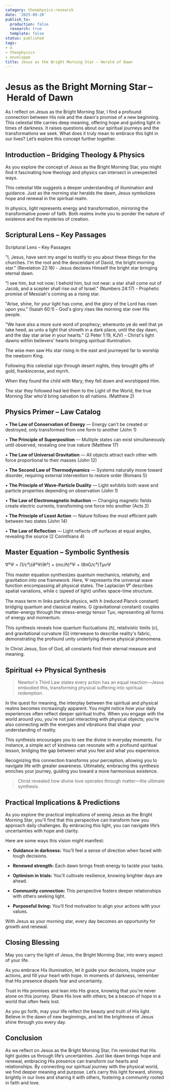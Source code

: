 ```yaml
---
category: theophysics-research
date: '2025-09-28'
publish_to:
  production: false
  research: true
  template: false
status: published
tags:
- o
- theophysics
- enveloppe
title: Jesus as the Bright Morning Star – Herald of Dawn
---
```

   
# Jesus as the Bright Morning Star – Herald of Dawn   
   
As I reflect on Jesus as the Bright Morning Star, I find a profound connection between His role and the dawn's promise of a new beginning. This celestial title carries deep meaning, offering hope and guiding light in times of darkness. It raises questions about our spiritual journeys and the transformations we seek. What does it truly mean to embrace this light in our lives? Let’s explore this concept further together.   
   
## Introduction – Bridging Theology & Physics   
   
As you explore the concept of Jesus as the Bright Morning Star, you might find it fascinating how theology and physics can intersect in unexpected ways.   
   
This celestial title suggests a deeper understanding of illumination and guidance. Just as the morning star heralds the dawn, Jesus symbolizes hope and renewal in the spiritual realm.   
   
In physics, light represents energy and transformation, mirroring the transformative power of faith. Both realms invite you to ponder the nature of existence and the mysteries of creation.   
   
## Scriptural Lens – Key Passages   
   
Scriptural Lens – Key Passages   
   
"I, Jesus, have sent my angel to testify to you about these things for the churches. I'm the root and the descendant of David, the bright morning star." (Revelation 22:16) - Jesus declares Himself the bright star bringing eternal dawn.   
   
"I see him, but not now; I behold him, but not near: a star shall come out of Jacob, and a scepter shall rise out of Israel." (Numbers 24:17) - Prophetic promise of Messiah's coming as a rising star.   
   
"Arise, shine, for your light has come, and the glory of the Lord has risen upon you." (Isaiah 60:1) - God's glory rises like morning star over His people.   
   
"We have also a more sure word of prophecy; whereunto ye do well that ye take heed, as unto a light that shineth in a dark place, until the day dawn, and the day star arise in your hearts." (2 Peter 1:19, KJV) - Christ's light dawns within believers' hearts bringing spiritual illumination.   
   
The wise men saw His star rising in the east and journeyed far to worship the newborn King.   
   
Following this celestial sign through desert nights, they brought gifts of gold, frankincense, and myrrh.   
   
When they found the child with Mary, they fell down and worshipped Him.   
   
The star they followed had led them to the Light of the World, the true Morning Star who'd bring salvation to all nations. (Matthew 2)   
   
## Physics Primer – Law Catalog   
   
• **The Law of Conservation of Energy** — Energy can't be created or destroyed, only transformed from one form to another (John 1)   
   
• **The Principle of Superposition** — Multiple states can exist simultaneously until observed, revealing one true nature (Matthew 17)   
   
• **The Law of Universal Gravitation** — All objects attract each other with force proportional to their masses (John 12)   
   
• **The Second Law of Thermodynamics** — Systems naturally move toward disorder, requiring external intervention to restore order (Romans 5)   
   
• **The Principle of Wave-Particle Duality** — Light exhibits both wave and particle properties depending on observation (John 1)   
   
• **The Law of Electromagnetic Induction** — Changing magnetic fields create electric currents, transforming one force into another (Acts 2)   
   
• **The Principle of Least Action** — Nature follows the most efficient path between two states (John 14)   
   
• **The Law of Reflection** — Light reflects off surfaces at equal angles, revealing the source (2 Corinthians 4)   
   
## Master Equation – Symbolic Synthesis   
   
∇²Ψ = (1/c²)(∂²Ψ/∂t²) + (mc/ℏ)²Ψ + (8πG/c⁴)TμνΨ   
   
This master equation synthesizes quantum mechanics, relativity, and gravitation into one framework. Here, Ψ represents the universal wave function encompassing all physical states. The Laplacian ∇² describes spatial variations, while c (speed of light) unifies space-time structure.   
   
The mass term m links particle physics, with ℏ (reduced Planck constant) bridging quantum and classical realms. G (gravitational constant) couples matter-energy through the stress-energy tensor Tμν, representing all forms of energy and momentum.   
   
This synthesis reveals how quantum fluctuations (ℏ), relativistic limits (c), and gravitational curvature (G) interweave to describe reality's fabric, demonstrating the profound unity underlying diverse physical phenomena.   
   
In Christ Jesus, Son of God, all constants find their eternal measure and meaning.   
   
## Spiritual ↔ Physical Synthesis   
   
> Newton's Third Law states every action has an equal reaction—Jesus embodied this, transforming physical suffering into spiritual redemption.   
   
In the quest for meaning, the interplay between the spiritual and physical realms becomes increasingly apparent. You might notice how your daily experiences often reflect deeper spiritual truths. When you engage with the world around you, you're not just interacting with physical objects; you're also connecting with the energies and vibrations that shape your understanding of reality.   
   
This synthesis encourages you to see the divine in everyday moments. For instance, a simple act of kindness can resonate with a profound spiritual lesson, bridging the gap between what you feel and what you experience.   
   
Recognizing this connection transforms your perception, allowing you to navigate life with greater awareness. Ultimately, embracing this synthesis enriches your journey, guiding you toward a more harmonious existence.   
   
> Christ revealed how divine love operates through matter—the ultimate synthesis.   
   
## Practical Implications & Predictions   
   
As you explore the practical implications of seeing Jesus as the Bright Morning Star, you'll find that this perspective can transform how you approach daily challenges. By embracing this light, you can navigate life’s uncertainties with hope and clarity.   
   
Here are some ways this vision might manifest:   
   
   
- **Guidance in darkness:** You’ll feel a sense of direction when faced with tough decisions.   
   
   
- **Renewed strength:** Each dawn brings fresh energy to tackle your tasks.   
   
   
- **Optimism in trials:** You’ll cultivate resilience, knowing brighter days are ahead.   
   
   
- **Community connection:** This perspective fosters deeper relationships with others seeking light.   
   
   
- **Purposeful living:** You’ll find motivation to align your actions with your values.   
   
With Jesus as your morning star, every day becomes an opportunity for growth and renewal.   
   
## Closing Blessing   
   
May you carry the light of Jesus, the Bright Morning Star, into every aspect of your life.   
   
As you embrace His illumination, let it guide your decisions, inspire your actions, and fill your heart with hope. In moments of darkness, remember that His presence dispels fear and uncertainty.   
   
Trust in His promises and lean into His grace, knowing that you're never alone on this journey. Share His love with others; be a beacon of hope in a world that often feels lost.   
   
As you go forth, may your life reflect the beauty and truth of His light. Believe in the dawn of new beginnings, and let the brightness of Jesus shine through you every day.   
   
## Conclusion   
   
As we reflect on Jesus as the Bright Morning Star, I’m reminded that His light guides us through life’s uncertainties. Just like dawn brings hope and renewal, embracing His presence can transform our hearts and relationships. By connecting our spiritual journey with the physical world, we find deeper meaning and purpose. Let’s carry this light forward, shining brightly in our lives and sharing it with others, fostering a community rooted in faith and love.